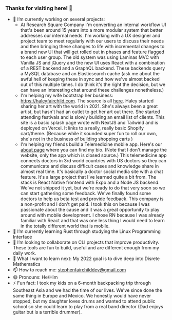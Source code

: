 ### Thanks for visiting here! 👋

- 🔭 I’m currently working on several projects:
  -  At Research Square Company I'm converting an internal workflow UI that's been around 15 years into a more modular system that better addresses our internal needs. I'm working with a UX designer and project team to meet regularly with our users to discuss their needs and then bringing these changes to life with incremental changes to a brand new UI that will get rolled out in phases and feature flagged to each user group. The old system was using Laminas MVC with Vanilla JS and jQuery and the new UI uses React with a combination of a REST backend and a GraphQL backend. These backends query a MySQL database and an Elasticsearch cache (ask me about the awful hell of keeping these in sync and how we've almost backed out of this multiple times. I do think it's the right the decision, but we can have an interesting chat around these challenges nonetheless.)
  -  I'm helping my wife bootstrap her business: https://haleyfairchild.com. The source is all [here](https://github.com/stephenfairchild/haleyfairchild.com). Haley started sharing her art with the world in 2021. She's always been a great artist, but hasn't had an outlet to get her art out there. She started attending festivals and is slowly building an email list of clients. This site is a basic splash page wrote with NextJS and Tailwind and is deployed on Vercel. It links to a really, really basic Shopify cart/theme. (Because while it sounded super fun to roll our own, she's not in the business of building shopping carts )
  -  I'm helping my friends build a Telemedicine mobile app. Here's our [about page](https://oyeglobalmedicalfoundation.org/who-we-are/) where you can find my bio. (Note that I don't manage the website, only the app which is closed source.) This telemedicine app connects doctors in 3rd world countries with US doctors so they can communicate and discuss difficult cases and knowledge share in almost real time. It's basically a doctor social media site with a chat feature. It's a large project that I've learned quite a bit from. The stack is React Native frontend with Expo and a Node JS backend. We've not shipped it yet, but we're ready to do that very soon so we can start gathering some feedback. We've finally found some doctors to help us beta test and provide feedback. This company is a non-profit and I don't get paid. I took this on because I was passionate about the cause and it was a great opportunity to play around with mobile development. I chose RN because I was already familiar with React and that was one less thing I would need to learn in the totally different world that is mobile. 
- 🌱 I’m currently learning Rust through studying the Linux Programming Interface
- 👯 I’m looking to collaborate on CLI projects that improve productivity. These tools are fun to build, useful and are different enough from my daily work. 
- 🤔 What I want to learn next: My 2022 goal is to dive deep into Disrete Mathematics
- 📫 How to reach me: stephenfairchilddev@gmail.com
- 😄 Pronouns: He/Him
- ⚡ Fun fact: I took my kids on a 6-month backpacking trip through Southeast Asia and we had the time of our lives. We've since done the same thing in Europe and Mexico. We honestly would have never stopped, but my daughter loves drums and wanted to attend public school so she could learn to play from a real band director (Dad enjoys guitar but is a terrible drummer).
